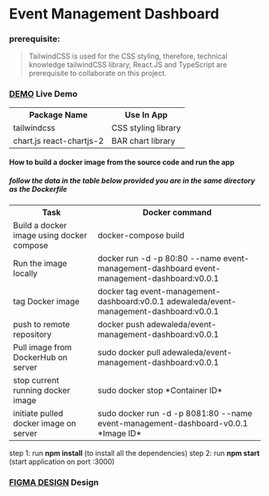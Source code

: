 # Event Management Dashboard

### <b>prerequisite</b>:

> TailwindCSS is used for the CSS styling, therefore, technical knowledge tailwindCSS library, React.JS and TypeScript are prerequisite to collaborate on this project.

### [DEMO](https://event-management-dashboard-virid.vercel.app/) Live Demo

 <table>
    <tr>
      <th>Package Name</th>
      <th>Use In App</th>
    </tr>
    <tr>
      <td>tailwindcss</td>
      <td>CSS styling library</td>
    </tr>
    <tr>
      <td>chart.js react-chartjs-2</td>
      <td>BAR chart library</td>
    </tr>
  </table>

#### How to build a docker image from the source code and run the app

##### follow the data in the table below provided you are in the same directory as the Dockerfile

 <table>
    <tr>
      <th>Task</th>
      <th>Docker command</th>
    </tr>
    <!-- <tr>
      <td>Build a docker image manually without docker compose</td>
      <td>docker build -t event-management-dashboard-app .</td>
    </tr> -->
    <!-- <tr>
      <td>Run the image locally manually</td>
      <td>docker run -p 3000:3000 event-management-dashboard-app</td>
    </tr> -->
    <tr>
      <td>Build a docker image using docker compose</td>
      <td>docker-compose build</td>
    </tr>
    <tr>
      <td>Run the image locally</td>
      <td>docker run -d -p 80:80 --name event-management-dashboard event-management-dashboard:v0.0.1</td>
    </tr>
    <tr>
      <td>tag Docker image</td>
      <td>docker tag event-management-dashboard:v0.0.1 adewaleda/event-management-dashboard:v0.0.1</td>
    </tr>
    <tr>
      <td>push to remote repository</td>
      <td>docker push adewaleda/event-management-dashboard:v0.0.1</td>
    </tr>
    <tr>
      <td>Pull image from DockerHub on server</td>
      <td>sudo docker pull adewaleda/event-management-dashboard:v0.0.1</td>
    </tr>
    <tr>
      <td>stop current running docker image</td>
      <td>sudo docker stop *Container ID*</td>
    </tr>
    <tr>
      <td>initiate pulled docker image on server</td>
      <td>sudo docker run -d -p 8081:80 --name event-management-dashboard-v0.0.1 *Image ID*</td>
    </tr>
    </table>

step 1:
run **npm install** (to install all the dependencies)
step 2:
run **npm start** (start application on port :3000)

### [FIGMA DESIGN](https://www.figma.com/design/gTMY3wjNgeNg7OVR0agiGb/Alphatwelve-Front-end-Developer-assessment?node-id=0-1&node-type=canvas&t=IURP47nf5ZeECCmm-0) Design
